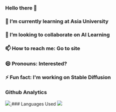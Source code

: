 ### Hello there 👋

### 🌱 I’m currently learning at Asia University
### 👯 I’m looking to collaborate on AI Learning
### 📫 How to reach me: Go to site
### 😄 Pronouns: Interested?
### ⚡ Fun fact: I'm working on Stable Diffusion
### Github Analytics
<a href="https://github.com/JoePlayer911">
  <img src="https://github-readme-stats.vercel.app/api?username=JoePlayer911&count_private=true&show_icons=true&include_all_commits=tru" />
</a>
### Languages Used
<a href="https://github.com/JoePlayer911">
  <img src="https://github-readme-stats.vercel.app/api/top-langs/?username=JoePlayer911&layout=compact&hide=HTML,CSS,Stylus,CoffeeScript,EJS&langs_count=10" />
</a>
